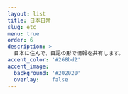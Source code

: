 ```yaml
---
layout: list
title: 日本日常
slug: etc
menu: true
order: 6
description: >
  日本に住んで、日記の形で情報を共有します。
accent_color: '#268bd2'
accent_image:
  background: '#202020'
  overlay:    false
---
```

